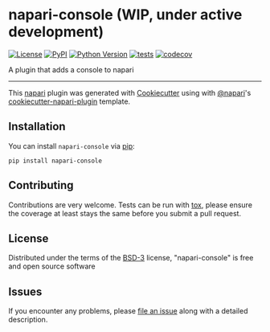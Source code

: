 # napari-console (WIP, under active development)

[![License](https://img.shields.io/pypi/l/napari-console.svg?color=green)](https://github.com/napari/napari-console/raw/master/LICENSE)
[![PyPI](https://img.shields.io/pypi/v/napari-console.svg?color=green)](https://pypi.org/project/napari-console)
[![Python Version](https://img.shields.io/pypi/pyversions/napari-console.svg?color=green)](https://python.org)
[![tests](https://github.com/sofroniewn/napari-console/workflows/tests/badge.svg)](https://github.com/sofroniewn/napari-console/actions)
[![codecov](https://codecov.io/gh/sofroniewn/napari-console/branch/master/graph/badge.svg)](https://codecov.io/gh/sofroniewn/napari-console)

A plugin that adds a console to napari

----------------------------------

This [napari] plugin was generated with [Cookiecutter] using with [@napari]'s [cookiecutter-napari-plugin] template.

<!--
Don't miss the full getting started guide to set up your new package:
https://github.com/napari/cookiecutter-napari-plugin#getting-started

and review the napari docs for plugin developers:
https://napari.org/docs/plugins/index.html
-->

## Installation

You can install `napari-console` via [pip]:

    pip install napari-console

## Contributing

Contributions are very welcome. Tests can be run with [tox], please ensure
the coverage at least stays the same before you submit a pull request.

## License

Distributed under the terms of the [BSD-3] license,
"napari-console" is free and open source software

## Issues

If you encounter any problems, please [file an issue] along with a detailed description.

[napari]: https://github.com/napari/napari
[Cookiecutter]: https://github.com/audreyr/cookiecutter
[@napari]: https://github.com/napari
[MIT]: http://opensource.org/licenses/MIT
[BSD-3]: http://opensource.org/licenses/BSD-3-Clause
[GNU GPL v3.0]: http://www.gnu.org/licenses/gpl-3.0.txt
[GNU LGPL v3.0]: http://www.gnu.org/licenses/lgpl-3.0.txt
[Apache Software License 2.0]: http://www.apache.org/licenses/LICENSE-2.0
[Mozilla Public License 2.0]: https://www.mozilla.org/media/MPL/2.0/index.txt
[cookiecutter-napari-plugin]: https://github.com/napari/cookiecutter-napari-plugin
[file an issue]: https://github.com/sofroniewn/napari-console/issues
[napari]: https://github.com/napari/napari
[tox]: https://tox.readthedocs.io/en/latest/
[pip]: https://pypi.org/project/pip/
[PyPI]: https://pypi.org/
